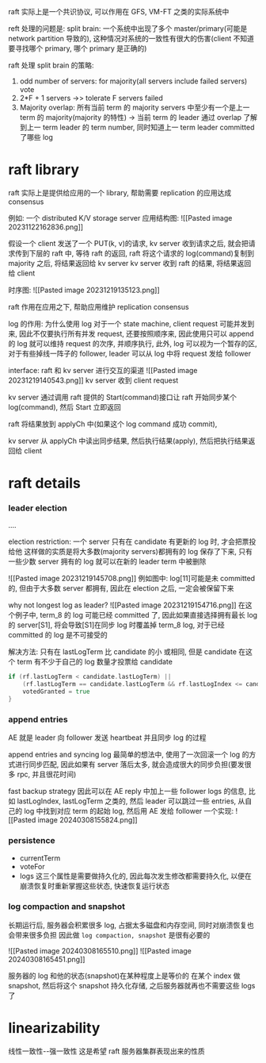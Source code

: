raft 实际上是一个共识协议, 可以作用在 GFS, VM-FT 之类的实际系统中

reft 处理的问题是:
split brain: 一个系统中出现了多个 master/primary(可能是 network partition 导致的), 这种情况对系统的一致性有很大的伤害(client 不知道要寻找哪个 primary, 哪个 primary 是正确的)

raft 处理 split brain 的策略: 
1. odd number of servers: for majority(all servers include failed servers) vote
2. 2\*F + 1 servers ->> tolerate F servers failed
3. Majority overlap: 所有当前 term 的 majority servers 中至少有一个是上一 term 的 majority(majority 的特性) -> 当前 term 的 leader 通过 overlap 了解到上一 term leader 的 term number, 同时知道上一 term leader committed 了哪些 log

# raft library
raft 实际上是提供给应用的一个 library, 帮助需要 replication 的应用达成 consensus

例如: 一个 distributed K/V storage server
应用结构图:
![[Pasted image 20231122162836.png]]

假设一个 client 发送了一个 PUT(k, v)的请求,
kv server 收到请求之后, 就会把请求传到下层的 raft 中, 等待 raft 的返回,
raft 将这个请求的 log(command)复制到 majority 之后, 将结果返回给 kv server
kv server 收到 raft 的结果, 将结果返回给 client

时序图:
![[Pasted image 20231219135123.png]]

raft 作用在应用之下, 帮助应用维护 replication consensus

log 的作用: 为什么使用 log
对于一个 state machine, client request 可能并发到来, 因此不仅要执行所有并发 request, 还要按照顺序来, 因此使用只可以 append 的 log 就可以维持 request 的次序, 并顺序执行,
此外, log 可以视为一个暂存的区, 对于有些掉线一阵子的 follower, leader 可以从 log 中将 request 发给 follower


interface: raft 和 kv server 进行交互的渠道
![[Pasted image 20231219140543.png]]
kv server 收到 client request

kv server 通过调用 raft 提供的 Start(command)接口让 raft 开始同步某个 log(command), 然后 Start 立即返回

raft 将结果放到 applyCh 中(如果这个 log command 成功 commit), 

kv server 从 applyCh 中读出同步结果, 然后执行结果(apply), 然后把执行结果返回给 client


# raft details

### leader election
....


election restriction:
一个 server 只有在 candidate 有更新的 log 时, 才会把票投给他
这样做的实质是将大多数(majority servers)都拥有的 log 保存了下来, 
只有一些少数 server 拥有的 log 就可以在新的 leader term 中被删除

![[Pasted image 20231219145708.png]]
例如图中:
log[11]可能是未 committed 的, 但由于大多数 server 都拥有,
因此在 election 之后, 一定会被保留下来

why not longest log as leader?
![[Pasted image 20231219154716.png]]
在这个例子中, term_8 的 log 可能已经 committed 了, 因此如果直接选择拥有最长 log 的 server[S1],
将会导致[S1]在同步 log 时覆盖掉 term_8 log,
对于已经 committed 的 log 是不可接受的

解决方法:
只有在 lastLogTerm 比 candidate 的小
或相同, 但是 candidate 在这个 term 有不少于自己的 log 数量才投票给 candidate
```go
if (rf.lastLogTerm < candidate.lastLogTerm) ||
	(rf.lastLogTerm == candidate.lastLogTerm && rf.lastLogIndex <= candidate.lastLogIndex) {
	votedGranted = true	
}
```

### append entries
AE 就是 leader 向 follower 发送 heartbeat 并且同步 log 的过程


append entries and syncing log
最简单的想法中, 使用了一次回滚一个 log 的方式进行同步匹配,
因此如果有 server 落后太多, 就会造成很大的同步负担(要发很多 rpc, 并且很花时间)

fast backup strategy
因此可以在 AE reply 中加上一些 follower logs 的信息, 比如 lastLogIndex, lastLogTerm 之类的, 然后 leader 可以跳过一些 entries, 从自己的 log 中找到对应 term 的起始 log, 然后用 AE 发给 follower 
一个实现:
![[Pasted image 20240308155824.png]]



### persistence
- currentTerm
- voteFor
- logs
这三个属性是需要做持久化的, 因此每次发生修改都需要持久化, 以便在崩溃恢复时重新掌握这些状态, 快速恢复运行状态


### log compaction and snapshot
长期运行后, 服务器会积累很多 log, 占据太多磁盘和内存空间, 同时对崩溃恢复也会带来很多负担
因此做 `log compaction, snapshot` 是很有必要的

![[Pasted image 20240308165510.png]]
![[Pasted image 20240308165451.png]]

服务器的 log 和他的状态(snapshot)在某种程度上是等价的
在某个 index 做 snapshot, 然后将这个 snapshot 持久化存储,
之后服务器就再也不需要这些 logs 了


# linearizability
线性一致性--强一致性
这是希望 raft 服务器集群表现出来的性质
